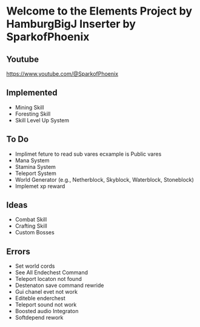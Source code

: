 

# Welcome to the Elements Project by HamburgBigJ Inserter by SparkofPhoenix


**Youtube**
-
https://www.youtube.com/@SparkofPhoenix

**Implemented**
-
- Mining Skill
- Foresting Skill
- Skill Level Up System

**To Do**
-
- Implimet feture to read sub vares ecxample is Public vares
- Mana System
- Stamina System
- Teleport System
- World Generator (e.g., Netherblock, Skyblock, Waterblock, Stoneblock)
- Implemet xp reward

**Ideas**
-
- Combat Skill
- Crafting Skill
- Custom Bosses

**Errors**
-
- Set world cords
- See All  Endechest Command
- Teleport locaton not found
- Destenaton save command rewride
- Gui chanel evet not work
- Editeble enderchest
- Teleport sound not work
- Boosted audio Integraton
- Softdepend rework